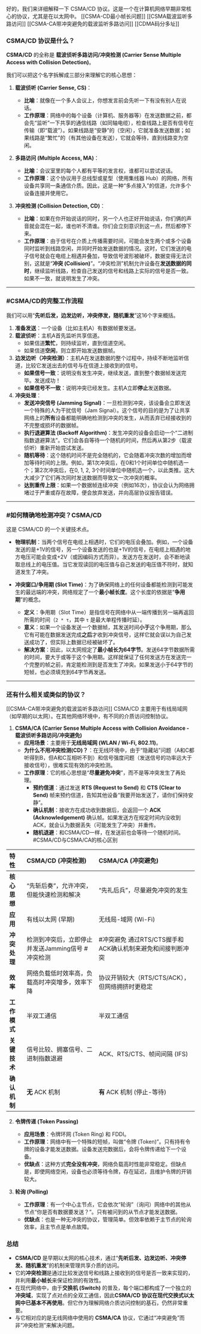 好的，我们来详细解释一下 CSMA/CD 协议。这是一个在计算机网络早期非常核心的协议，尤其是在以太网中。
[[CSMA-CD最小帧长问题]] [[CSMA载波监听多路访问]]  [[CSMA-CA带冲突避免的载波监听多路访问]]  [[CDMA码分多址]]  
### CSMA/CD 协议是什么？

**CSMA/CD** 的全称是 **载波侦听多路访问/冲突检测 (Carrier Sense Multiple Access with Collision Detection)**。

我们可以把这个名字拆解成三部分来理解它的核心思想：

1.  **载波侦听 (Carrier Sense, CS)**：
    *   **比喻**：就像在一个多人会议上，你想发言前会先听一下有没有别人在说话。
    *   **工作原理**：网络中的每个设备（计算机、服务器等）在发送数据之前，都会先“监听”一下共享的通信线路（如同轴电缆），检查线路上是否有信号在传输（即“载波”）。如果线路是“安静”的（空闲），它就准备发送数据；如果线路是“繁忙”的（有其他设备在发送），它就会等待，直到线路变为空闲。

2.  **多路访问 (Multiple Access, MA)**：
    *   **比喻**：会议室里的每个人都有平等的发言权，谁都可以尝试说话。
    *   **工作原理**：这个协议用于总线型或星型（使用集线器 Hub）的网络，所有设备共享同一条通信介质。因此，这是一种“多点接入”的信道，允许多个设备连接并使用它。

3.  **冲突检测 (Collision Detection, CD)**：
    *   **比喻**：如果在你开始说话的同时，另一个人也正好开始说话，你们俩的声音就会混在一起，谁也听不清谁。你们会立刻意识到这一点，然后都停下来。
    *   **工作原理**：由于信号在介质上传播需要时间，可能会发生两个或多个设备同时监听到线路空闲，并同时开始发送数据的情况。这时，它们发送的电子信号就会在电缆上相遇并叠加，导致信号波形被破坏，数据变得无法识别，这就是“**冲突 (Collision)**”。“冲突检测”机制允许设备在**发送数据的同时**，继续监听线路，检查自己发送的信号和线路上实际的信号是否一致。如果不一致，就说明发生了冲突。

---

### #CSMA/CD的完整工作流程

我们可以用“**先听后发，边发边听，冲突停发，随机重发**”这16个字来概括。

1.  **准备发送**：一个设备（比如主机A）有数据帧要发送。
2.  **载波侦听**：主机A首先监听共享信道。
    *   如果信道**繁忙**，则持续监听，直到信道空闲。
    *   如果信道**空闲**，则立即开始发送数据帧。
3.  **边发边听（冲突检测）**：主机A在发送数据的整个过程中，持续不断地监听信道，比较它发送出去的信号与在信道上接收到的信号。
    *   **如果信号一致**：说明没有发生冲突，继续发送，直到整个数据帧发送完毕。发送成功！
    *   **如果信号不一致**：说明冲突已经发生。主机A立即**停止**发送数据。
4.  **冲突处理**：
    *   **发送冲突信号 (Jamming Signal)**：一旦检测到冲突，该设备会立即发送一个特殊的人为干扰信号（Jam Signal）。这个信号的目的是为了让共享网络上的**所有**设备都能明确地检测到冲突的发生，从而丢弃已经接收到的不完整或损坏的数据帧。
    *   **执行退避算法 (Backoff Algorithm)**：发生冲突的设备会启动一个“二进制指数退避算法”。它们会各自等待一个随机的时间，然后再从第2步（载波侦听）重新开始尝试发送。
    *   **随机等待**：这个随机时间不是完全随机的，它会随着冲突次数的增加而增加等待时间的上限。例如，第1次冲突后，在0和1个时间单位中随机选一个；第2次冲突后，在0, 1, 2, 3个时间单位中随机选一个，以此类推。这大大减少了它们再次同时发送数据而导致又一次冲突的概率。
    *   **达到重传上限**：如果一个数据帧连续冲突（例如16次），协议会认为网络拥堵过于严重或存在故障，便会放弃发送，并向高层协议报告错误。

---

### #如何精确地检测冲突？CSMA/CD 

这是 CSMA/CD 的一个关键技术点。

*   **物理机制**：当两个信号在电缆上相遇时，它们的电压会叠加。例如，一个设备发送的是+1V的信号，另一个设备发送的也是+1V的信号，在电缆上相遇的地方电压可能会变成+2V（或因编码方式而异）。发送方在发送时，会不断地读取总线上的电压值。当它发现读回的电压值与自己发送的电压值不符时，就知道发生了冲突。

*   **冲突窗口/争用期 (Slot Time)**：为了确保网络上的任何设备都能检测到可能发生的最远端的冲突，网络规定了一个**最小帧长度**。这个长度的依据是“**争用期**”的概念。
    *   **定义**：争用期（Slot Time）是指信号在网络中从一端传播到另一端再返回所需的时间（`2 * τ`，其中 `τ` 是最大单程传播时延）。
    *   **意义**：如果一个设备发送一个数据帧，其发送时间**小于**这个争用期，那么它有可能在数据发送完成**之后**才收到冲突信号，这样它就会误以为自己发送成功了，但实际上数据已经被破坏了。
    *   **解决方案**：因此，以太网规定了**最小帧长为64字节**。发送64字节数据所需的时间，要大于或等于这个争用期。这样就保证了任何发送方在发送完一个完整的帧之前，肯定能检测到是否发生了冲突。如果发送小于64字节的短帧，也必须填充到64字节再发送。

---

### 还有什么相关或类似的协议？
[[CSMA-CA带冲突避免的载波监听多路访问]] 
CSMA/CD 主要用于有线局域网（如早期的以太网）。在其他网络环境中，有不同的介质访问控制协议。

1.  **CSMA/CA (Carrier Sense Multiple Access with Collision Avoidance - 载波侦听多路访问/冲突避免)**
    *   **应用场景**：主要用于**无线局域网 (WLAN / Wi-Fi, 802.11)**。
    *   **为什么不用冲突检测(CD)？**：在无线环境中，由于“隐藏站”问题（A和C都听得到B，但A和C互相听不到）和信号强度问题（发送信号的功率远大于接收信号），很难实现有效的冲突检测。
    *   **工作原理**：它的核心思想是“**尽量避免冲突**”，而不是等冲突发生了再处理。
        *   **预约信道**：通过发送 **RTS (Request to Send)** 和 **CTS (Clear to Send)** 帧来预约信道，告知其他设备“我要开始发送了，请你们保持安静”。
        *   **确认机制**：接收方在成功收到数据后，会返回一个 **ACK (Acknowledgement)** 确认帧。如果发送方在规定时间内没收到ACK，就会认为数据丢失（可能发生了冲突）并重传。
        *   **随机退避**：和CSMA/CD一样，在发送前也会等待一个随机时间。
#CSMA/CD与CSMA/CA的核心区别

| 特性       | CSMA/CD (冲突检测)                | CSMA/CA (冲突避免)                      |
| :------- | :---------------------------- | :---------------------------------- |
| **核心思想** | “先斩后奏”，允许冲突，但能快速检测和解决         | “先礼后兵”，尽量避免冲突的发生                    |
| **应用**   | 有线以太网 (早期)                    | 无线局-域网 (Wi-Fi)                      |
| **冲突处理** | 检测到冲突后，立即停止并发送Jamming信号 #冲突检测 | #冲突避免 通过RTS/CTS握手和ACK确认机制来避免和间接判断冲突 |
| **效率**   | 网络负载低时效率高，负载高时冲突增多，效率下降       | 协议开销较大（RTS/CTS/ACK），但网络拥挤时更稳定       |
| **工作模式** | 半双工通信                         | 半双工通信                               |
| **关键技术** | 信号比较、拥塞信号、二进制指数退避             | ACK、RTS/CTS、帧间间隔 (IFS)              |
| **确认机制** | **无** ACK 机制                  | **有** ACK 机制 (停止-等待)                |

2.  **令牌传递 (Token Passing)**
    *   **应用场景**：令牌环网 (Token Ring) 和 FDDI。
    *   **工作原理**：网络中有一个特殊的短帧，叫做“令牌 (Token)”。只有持有令牌的设备才能发送数据。设备发送完数据后，会将令牌传递给下一个设备。
    *   **优缺点**：这种方式**完全没有冲突**，网络负载高时性能非常稳定。但缺点是，即使网络空闲，设备也必须等待令牌，存在延迟，且维护令牌的开销较大。

3.  **轮询 (Polling)**
    *   **工作原理**：有一个中心主节点，它会依次“轮询”（询问）网络中的其他从节点“你是否有数据要发送？”。只有被问到的从节点才能发送数据。
    *   **优缺点**：也是一种无冲突的协议，管理简单。但效率依赖于主节点的轮询效率，且主节点是单点故障。

### 总结

*   **CSMA/CD** 是早期以太网的核心技术，通过“**先听后发、边发边听、冲突停发、随机重发**”的机制来管理共享介质的访问。
*   它的**冲突检测**是通过比较发送信号和线路上接收到的信号是否一致来实现的，并利用**最小帧长**来保证检测的有效性。
*   在现代网络中，由于**交换机 (Switch)** 的普及，每个端口都构成了一个独立的**冲突域**，实现了点对点的全双工通信，因此**CSMA/CD 协议在现代交换式以太网中已基本不再使用**。但它作为理解网络介质访问控制的基石，仍然非常重要。
*   与它相对应的是无线网络中使用的 **CSMA/CA** 协议，它通过“冲突避免”而非“冲突检测”来解决问题。